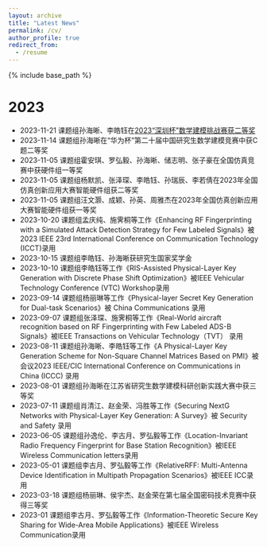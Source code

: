 ```yaml
---
layout: archive
title: "Latest News"
permalink: /cv/
author_profile: true
redirect_from:
  - /resume
---
```


{% include base_path %}

2023
======
* 2023-11-21 课题组孙海晰、李皓钰在[2023“深圳杯”数学建模挑战赛获二等奖](http://www.m2ct.org/index.jsp)
* 2023-11-14 课题组孙海晰在“华为杯”第二十届中国研究生数学建模竞赛中获C题二等奖
* 2023-11-05 课题组霍安琪、罗弘毅、孙海晰、储志明、张子豪在全国仿真竞赛中获硬件组一等奖
* 2023-11-05 课题组杨默凯、张泽琛、李皓钰、孙瑞辰、李若倩在2023年全国仿真创新应用大赛智能硬件组获二等奖
* 2023-11-05 课题组汪文灏、成颖、孙英、周雅杰在2023年全国仿真创新应用大赛智能硬件组获一等奖
* 2023-10-20 课题组孟庆纯、施霁桐等工作《Enhancing RF Fingerprinting with a Simulated Attack Detection Strategy for Few Labeled Signals》被2023 IEEE 23rd International Conference on Communication Technology (ICCT)录用
* 2023-10-15 课题组李皓钰、孙海晰获研究生国家奖学金
* 2023-10-10 课题组李皓钰等工作《RIS-Assisted Physical-Layer Key Generation with Discrete Phase Shift Optimization》被IEEE Vehicular Technology Conference (VTC) Workshop录用
* 2023-09-14 课题组杨丽琳等工作《Physical-layer Secret Key Generation for Dual-task Scenarios》被 China Communications 录用
* 2023-09-07 课题组张泽琛、施霁桐等工作《Real-World aircraft recognition based on RF Fingerprinting with Few Labeled ADS-B Signals》被IEEE Transactions on Vehicular Technology（TVT） 录用
* 2023-08-11 课题组孙海晰、李皓钰等工作《A Physical-Layer Key Generation Scheme for Non-Square Channel Matrices Based on PMI》被会议2023 IEEE/CIC International Conference on Communications in China (ICCC) 录用
* 2023-08-01 课题组孙海晰在江苏省研究生数学建模科研创新实践大赛中获三等奖
* 2023-07-11 课题组肖清江、赵金荣、冯胜等工作《Securing NextG Networks with Physical-Layer Key Generation: A Survey》被 Security and Safety 录用
* 2023-06-05 课题组孙逸伦、李古月、罗弘毅等工作《Location-Invariant Radio Frequency Fingerprint for Base Station Recognition》被IEEE Wireless Communication letters录用
* 2023-05-01 课题组李古月、罗弘毅等工作《RelativeRFF: Multi-Antenna Device Identification in Multipath Propagation Scenarios》被IEEE ICC录用
* 2023-03-18 课题组杨丽琳、侯宇杰、赵金荣在第七届全国密码技术竞赛中获得三等奖
* 2023-01    课题组李古月、罗弘毅等工作《Information-Theoretic Secure Key Sharing for Wide-Area Mobile Applications》被IEEE Wireless Communication录用
